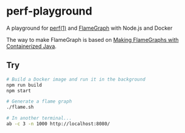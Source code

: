 # perf-playground

A playground for [perf(1)](http://man7.org/linux/man-pages/man1/perf.1.html) and [FlameGraph](https://github.com/brendangregg/FlameGraph) with Node.js and Docker

The way to make FlameGraph is based on [Making FlameGraphs with Containerized Java](http://blog.alicegoldfuss.com/making-flamegraphs-with-containerized-java/).

## Try

```sh
# Build a Docker image and run it in the background
npm run build
npm start

# Generate a flame graph
./flame.sh

# In another terminal...
ab -c 3 -n 1000 http://localhost:8080/
```
